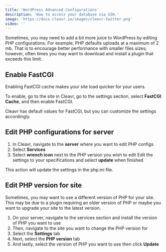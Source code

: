 ```yaml
---
title: 'WordPress Advanced Configurations'
description: 'How to access your database via SSH.'
image: 'https://docs.cleavr.io/images/cleavr-twitter.png'
video: ''
---
```


<you-tube video="5ZfPMj5doC0"></you-tube>

Sometimes, you may need to add a bit more juice to WordPress by editing PHP configurations. For example, PHP defaults uploads 
at a maximum of 2 mb. That is to encourage better performance with smaller files sizes; however, often times you may want to 
download and install a plugin that exceeds this limit.

## Enable FastCGI

<you-tube video="EuUNFxglPWA"></you-tube>

Enabling FastCGI cache makes your site load quicker for your users.

To enable, go to the site in Cleavr, go to the settings section, select **FastCGI Cache**, and then enable FastCGI.

Cleavr has default values for FastCGI, but you can customize the settings accordingly.


## Edit PHP configurations for server

1. In Cleavr, navigate to the **server** where you want to edit PHP configs
2. Select **Services**
3. Select **wrench icon** next to the PHP version you wish to edit
Edit the settings to your specifications and select **update** when finished

This action will update the settings in the php.ini file.

## Edit PHP version for site

Sometimes, you may want to use a different version of PHP for your site. This may be due to a plugin requiring an older version of 
PHP or maybe you want to upgrade your site to the latest version. 

1. On your server, navigate to the services section and install the version of PHP you want to use
2. Then, navigate to the site you want to change the PHP version for
3. Select the **Settings** tab
4. Next, select the **PHP version** tab
5. And lastly, select the version of PHP you want to use then click **Update**
